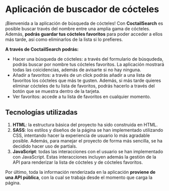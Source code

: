 
# Aplicación de buscador de cócteles

¡Bienvenida a la aplicación de búsqueda de cócteles! Con **CoctailSearch** es posible buscar través del nombre entre una amplia gama de cócteles. Además, **podrás guardar tus cócteles favoritos** para poder acceder a ellos más tarde, así como eliminarlos de la lista si lo prefieres.

**A través de CoctailSearch podrás:**

- Hacer una búsqueda de cócteles: a través del formulario de búsqudeda, podrás buscar por nombre tus cócteles favoritos. La aplicación mostrará todas las coicidencias, además de avisarte si no hay ninguna. 
- Añadir a favoritos: a través de un click podrás añadir a una lista de favoritos los cócteles que más te gusten. Además, si más tarde quieres eliminar cócteles de tu lista de favoritos, podrás hacerlo a través del botón que se muestra dentro de la tarjeta. 
- Ver favoritos: accede a tu lista de favoritos en cualquier momento.

## Tecnologías utilizadas

1. **HTML**: la estructura básica del proyecto ha sido construida en HTML.
2. **SASS**: los estilos y diseños de la página se han implementado utilizando CSS, intentando hacer la experiencia de usuario lo más agradable posible. Además, para manejar el proyecto de forma más sencilla, se ha decidido hacer uso de partials.
3. **JavaScript**: todas las interacciones con el usuario se han implementado con JavaScript. Estas interacciones incluyen además la gestión de la API para renderizar la lista de cócteles y de cócteles favoritos. 

Por último, toda la información renderizada en la aplicación **proviene de una API pública**, con la cual se trabaja desde el momento que carga la página. 





